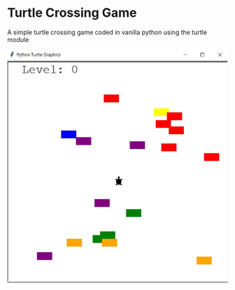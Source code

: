 # Turtle Crossing Game

A simple turtle crossing game coded in vanilla python using the turtle module

![turtle game snapshot](turtle-game.jpg)
